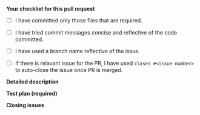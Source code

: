 <!-- Filling this template is mandatory -->

**Your checklist for this pull request**
- [ ] I have committed only those files that are required.
- [ ] I have tried commit messages concise and reflective of the code committed.
- [ ] I have used a branch name reflective of the issue.
- [ ] If there is relavant issue for the PR, I have used `closes #<issue number>` to auto-close the issue once PR is merged.


**Detailed description**

<!-- Explain the **details** for making this change. Is a new feature implemented? What existing problem does the pull request solve? How does the pull request solve these issues? Please provide enough information so that others can review your pull request. -->

**Test plan (required)**

<!-- What steps should the reviewer take to test your pull request? Demonstrate that the code is solid. Example: The exact actions you made and their outcome. Add screenshots/videos if the pull request changes UI. This is your time to re-check that everything works and that you covered all the edge cases -->

**Closing issues**

<!-- put "closes #XXXX" in your comment to auto-close the issue that your PR fixes (if such). -->
